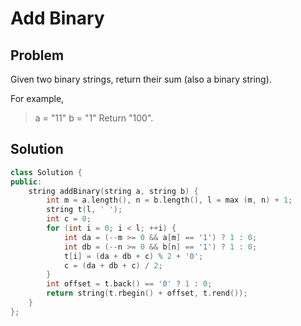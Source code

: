 Add Binary
==========

Problem
-------

Given two binary strings, return their sum (also a binary string).

For example,
> a = "11"
> b = "1"
> Return "100".

Solution
--------

```c++
class Solution {
public:
    string addBinary(string a, string b) {
        int m = a.length(), n = b.length(), l = max (m, n) + 1;
        string t(l, ' ');
        int c = 0;
        for (int i = 0; i < l; ++i) {
            int da = (--m >= 0 && a[m] == '1') ? 1 : 0;
            int db = (--n >= 0 && b[n] == '1') ? 1 : 0;
            t[i] = (da + db + c) % 2 + '0';
            c = (da + db + c) / 2;
        }
        int offset = t.back() == '0' ? 1 : 0;
        return string(t.rbegin() + offset, t.rend());
    }
};
```
